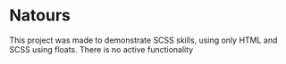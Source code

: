 # Natours

This project was made to demonstrate SCSS skills, using only HTML and SCSS using floats. There is no active functionality
